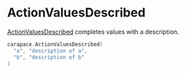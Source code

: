 # ActionValuesDescribed

[ActionValuesDescribed](https://pkg.go.dev/github.com/rsteube/carapace#ActionValuesDescribed) completes values with a description.

```go
carapace.ActionValuesDescribed(
  "a", "description of a",
  "b", "description of b"
)
```
